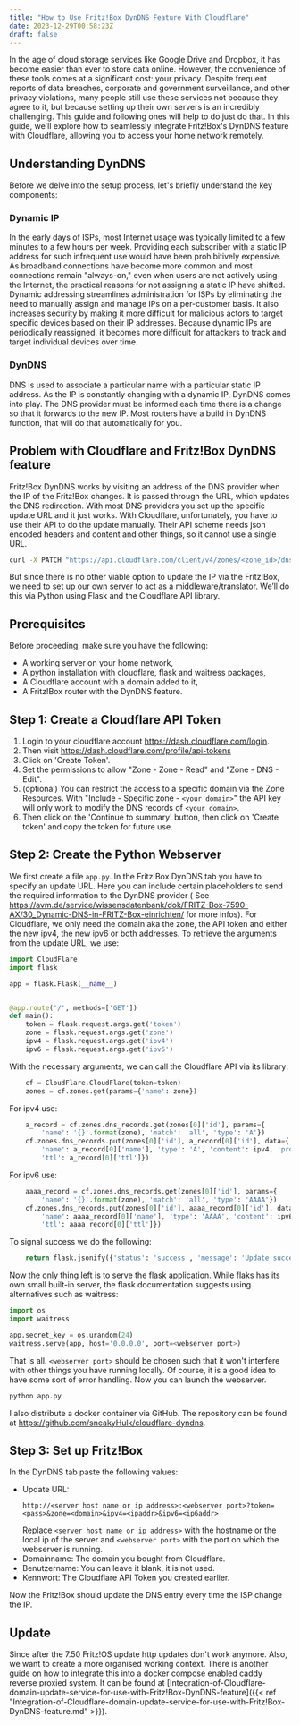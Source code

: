 ```yaml
---
title: "How to Use Fritz!Box DynDNS Feature With Cloudflare"
date: 2023-12-29T00:58:23Z
draft: false
---
```


In the age of cloud storage services like Google Drive and Dropbox, it has become easier than ever to store data online.
However, the convenience of these tools comes at a significant cost: your privacy.
Despite frequent reports of data breaches, corporate and government surveillance, and other privacy violations, many
people still use these services not because they agree to it, but because setting up their own servers is an incredibly
challenging.
This guide and following ones will help to do just do that.
In this guide, we'll explore how to seamlessly integrate Fritz!Box's DynDNS feature with Cloudflare, allowing you to
access your home network remotely.

## Understanding DynDNS

Before we delve into the setup process, let's briefly understand the key components:

### Dynamic IP

In the early days of ISPs, most Internet usage was typically limited to a few minutes to a few hours per week.
Providing each subscriber with a static IP address for such infrequent use would have been prohibitively expensive.
As broadband connections have become more common and most connections remain "always-on," even when users are not
actively using the Internet, the practical reasons for not assigning a static IP have shifted.
Dynamic addressing streamlines administration for ISPs by eliminating the need to manually assign and manage IPs on a
per-customer basis.
It also increases security by making it more difficult for malicious actors to target specific devices based on their IP
addresses.
Because dynamic IPs are periodically reassigned, it becomes more difficult for attackers to track and target individual
devices over time.

### DynDNS

DNS is used to associate a particular name with a particular static IP address.
As the IP is constantly changing with a dynamic IP, DynDNS comes into play.
The DNS provider must be informed each time there is a change so that it forwards to the new IP.
Most routers have a build in DynDNS function, that will do that automatically for you.

## Problem with Cloudflare and Fritz!Box DynDNS feature

Fritz!Box DynDNS works by visiting an address of the DNS provider when the IP of the Fritz!Box changes.
It is passed through the URL, which updates the DNS redirection.
With most DNS providers you set up the specific update URL and it just works.
With Cloudflare, unfortunately, you have to use their API to do the update manually.
Their API scheme needs json encoded headers and content and other things, so it cannot use a single URL.

```bash
curl -X PATCH "https://api.cloudflare.com/client/v4/zones/<zone_id>/dns_records/<dns_record_id>" -d '{"content":"<new public IP>","name":"<domain>","type":"<A for IPv4 and AAAA for IPv6>"}' --header "Authorization: Bearer <API token of domain>"
```

But since there is no other viable option to update the IP via the Fritz!Box, we need to set up our own server to act as
a middleware/translator.
We’ll do this via Python using Flask and the Cloudflare API library.

## Prerequisites

Before proceeding, make sure you have the following:

- A working server on your home network,
- A python installation with cloudflare, flask and waitress packages,
- A Cloudflare account with a domain added to it,
- A Fritz!Box router with the DynDNS feature.

## Step 1: Create a Cloudflare API Token

1. Login to your cloudflare account https://dash.cloudflare.com/login.
2. Then visit https://dash.cloudflare.com/profile/api-tokens
3. Click on 'Create Token'.
4. Set the permissions to allow "Zone - Zone - Read" and "Zone - DNS - Edit".
5. (optional) You can restrict the access to a specific domain via the Zone Resources. With "Include - Specific
   zone - `<your domain>`" the API key will only work to modify the DNS records of `<your domain>`.
6. Then click on the 'Continue to summary' button, then click on 'Create token' and copy the token for future use.

## Step 2: Create the Python Webserver

We first create a file `app.py`.
In the Fritz!Box DynDNS tab you have to specify an update URL.
Here you can include certain placeholders to send the required information to the DynDNS provider (
See https://avm.de/service/wissensdatenbank/dok/FRITZ-Box-7590-AX/30_Dynamic-DNS-in-FRITZ-Box-einrichten/ for more
infos).
For Cloudflare, we only need the domain aka the zone, the API token and either the new ipv4, the new ipv6 or both
addresses.
To retrieve the arguments from the update URL, we use:

```python filename="app.py"
import CloudFlare
import flask

app = flask.Flask(__name__)


@app.route('/', methods=['GET'])
def main():
    token = flask.request.args.get('token')
    zone = flask.request.args.get('zone')
    ipv4 = flask.request.args.get('ipv4')
    ipv6 = flask.request.args.get('ipv6')
```

With the necessary arguments, we can call the Cloudflare API via its library:

```python filename="app.py"
    cf = CloudFlare.CloudFlare(token=token)
    zones = cf.zones.get(params={'name': zone})
```

For ipv4 use:

```python filename="app.py"
    a_record = cf.zones.dns_records.get(zones[0]['id'], params={
        'name': '{}'.format(zone), 'match': 'all', 'type': 'A'})
    cf.zones.dns_records.put(zones[0]['id'], a_record[0]['id'], data={
        'name': a_record[0]['name'], 'type': 'A', 'content': ipv4, 'proxied': a_record[0]['proxied'],
        'ttl': a_record[0]['ttl']})
```

For ipv6 use:

```python filename="app.py"
    aaaa_record = cf.zones.dns_records.get(zones[0]['id'], params={
        'name': '{}'.format(zone), 'match': 'all', 'type': 'AAAA'})
    cf.zones.dns_records.put(zones[0]['id'], aaaa_record[0]['id'], data={
        'name': aaaa_record[0]['name'], 'type': 'AAAA', 'content': ipv6, 'proxied': aaaa_record[0]['proxied'],
        'ttl': aaaa_record[0]['ttl']})
```

To signal success we do the following:

```python filename="app.py"
    return flask.jsonify({'status': 'success', 'message': 'Update successful.'}), 200
```

Now the only thing left is to serve the flask application.
While flaks has its own small built-in server, the flask documentation suggests using alternatives such as waitress:

```python filename="app.py"
import os
import waitress

app.secret_key = os.urandom(24)
waitress.serve(app, host='0.0.0.0', port=<webserver port>)
```

That is all.
`<webserver port>` should be chosen such that it won't interfere with other things you have running locally.
Of course, it is a good idea to have some sort of error handling.
Now you can launch the webserver.

```bash
python app.py
```

I also distribute a docker container via GitHub.
The repository can be found at https://github.com/sneakyHulk/cloudflare-dyndns.

## Step 3: Set up Fritz!Box

In the DynDNS tab paste the following values:

- Update URL:
  ```text
  http://<server host name or ip address>:<webserver port>?token=<pass>&zone=<domain>&ipv4=<ipaddr>&ipv6=<ip6addr>
  ```
  Replace `<server host name or ip address>` with the hostname or the local ip of the server and `<webserver port>` with
  the port on which the webserver is running.
- Domainname: The domain you bought from Cloudflare.
- Benutzername: You can leave it blank, it is not used.
- Kennwort: The Cloudflare API Token you created earlier.

Now the Fritz!Box should update the DNS entry every time the ISP change the IP.

## Update

Since after the 7.50 Fritz!OS update http updates don't work anymore.
Also, we want to create a more organised working context.
There is another guide on how to integrate this into a docker compose enabled caddy reverse proxied system.
It can be found at [Integration-of-Cloudflare-domain-update-service-for-use-with-Fritz!Box-DynDNS-feature]({{< ref "Integration-of-Cloudflare-domain-update-service-for-use-with-Fritz!Box-DynDNS-feature.md" >}}).
